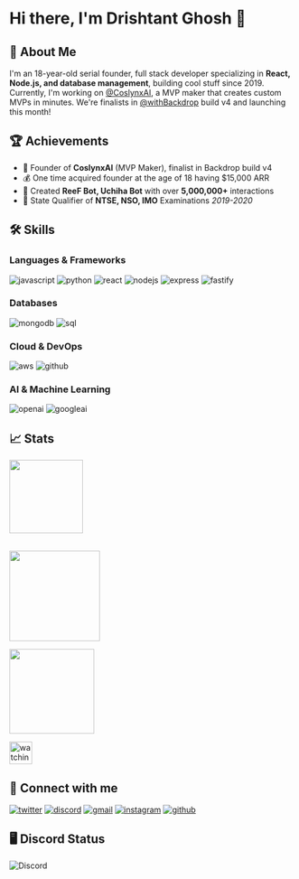 
# Hi there, I'm Drishtant Ghosh 👋

## 🚀 About Me
I'm an 18-year-old serial founder, full stack developer  specializing in **React, Node.js, and database management**, building cool stuff since 2019. Currently, I'm working on [@CoslynxAI](https://x.com/CoslynxAI), a MVP maker that creates custom MVPs in minutes. We're finalists in [@withBackdrop](https://x.com/withBackdrop) build v4 and launching this month!


## 🏆 Achievements
- 🚀 Founder of **CoslynxAI** (MVP Maker), finalist in Backdrop build v4
- 💰 One time acquired founder at the age of 18 having $15,000 ARR
- 🤖 Created **ReeF Bot, Uchiha Bot** with over **5,000,000+** interactions
- 🥇 State Qualifier of **NTSE, NSO, IMO** Examinations *2019-2020*

## 🛠️ Skills

### Languages & Frameworks
![javascript](https://img.shields.io/badge/JavaScript-323330?style=for-the-badge&logo=javascript&logoColor=F7DF1E)
![python](https://img.shields.io/badge/Python-3670A0?style=for-the-badge&logo=python&logoColor=ffdd54)
![react](https://img.shields.io/badge/React-20232A?style=for-the-badge&logo=react&logoColor=61DAFB)
![nodejs](https://img.shields.io/badge/Node.js-339933?style=for-the-badge&logo=nodedotjs&logoColor=white)
![express](https://img.shields.io/badge/Express.js-000000?style=for-the-badge&logo=express&logoColor=white)
![fastify](https://img.shields.io/badge/fastify-202020?style=for-the-badge&logo=fastify&logoColor=white)


### Databases
![mongodb](https://img.shields.io/badge/MongoDB-4EA94B?style=for-the-badge&logo=mongodb&logoColor=white)
![sql](https://img.shields.io/badge/MySQL-005C84?style=for-the-badge&logo=mysql&logoColor=white)


### Cloud & DevOps
![aws](https://img.shields.io/badge/Amazon_AWS-FF9900?style=for-the-badge&logo=amazonaws&logoColor=white)
![github](https://img.shields.io/badge/GitHub-100000?style=for-the-badge&logo=github&logoColor=white)


### AI & Machine Learning
![openai](https://img.shields.io/badge/OpenAI-412991?style=for-the-badge&logo=openai&logoColor=white)
![googleai](https://img.shields.io/badge/Google_AI-4285F4?style=for-the-badge&logo=google&logoColor=white)


## 📈 Stats

<div align="left">
    <img height="130em" src="https://github-profile-trophy.vercel.app/?username=drix10&theme=juicyfresh&&title=Stars,Commit,Repo,Join&no-frame=true"/>
<br />
<br />
</div>
<p align="left">
    <a href="https://git.io/streak-stats">
        <img height="160em" src="https://github-readme-streak-stats.herokuapp.com/?user=drix10&theme=tokyonight"/>
    </a>
</p>
<p align="left"> 
<a href="https://github.com/drix10">
  <img height="150em" src="https://github-readme-stats-eight-theta.vercel.app/api/top-langs/?username=drix10&layout=compact&langs_count=8&theme=algolia"/>
</a>
</p>

<p align="left">
<img height="40em" src="https://komarev.com/ghpvc/?username=drix10&color=brightgreen" alt="watching_count">
</p>


## 🔗 Connect with me


[![twitter](https://img.shields.io/badge/Twitter-1DA1F2?style=for-the-badge&logo=twitter&logoColor=white)](https://twitter.com/DRIX_10_)
[![discord](https://img.shields.io/badge/discord-000000?style=for-the-badge&logo=discord&logoColor=white)](https://discord.com/users/954367061222633472)
[![gmail](https://img.shields.io/badge/Gmail-D14836?style=for-the-badge&logo=Gmail&logoColor=white)](mailto:https://github.com/drix10)
[![instagram](https://img.shields.io/badge/Instagram-E4405F?style=for-the-badge&logo=instagram&logoColor=white)](https://www.instagram.com/drix_10_/)
[![github](https://img.shields.io/badge/GitHub-100000?style=for-the-badge&logo=github&logoColor=white)](https://github.com/drix10)


## 🖥️ Discord Status


![Discord](https://discord.c99.nl/widget/theme-3/954367061222633472.png)

